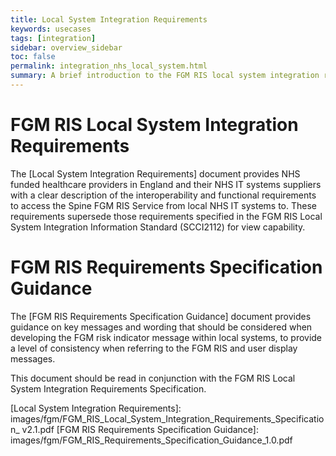 ```yaml
---
title: Local System Integration Requirements
keywords: usecases
tags: [integration]
sidebar: overview_sidebar
toc: false
permalink: integration_nhs_local_system.html
summary: A brief introduction to the FGM RIS local system integration requirements.
---
```



<!--
![GP Connect Priority Capabilities](images/overview/priority_capabilities.png)
-->

# FGM RIS Local System Integration Requirements #

The [Local System Integration Requirements] document provides NHS funded healthcare providers in England and their NHS IT systems suppliers with a clear description of the interoperability and functional requirements to access the Spine FGM RIS Service from local NHS IT systems to. These requirements supersede those requirements specified in the FGM RIS Local System Integration Information Standard (SCCI2112) for view capability.

# FGM RIS Requirements Specification Guidance #

The [FGM RIS Requirements Specification Guidance] document provides guidance on key messages and wording that should be considered when developing the FGM risk indicator message within local systems, to provide a level of consistency when referring to the FGM RIS and user display messages.

This document should be read in conjunction with the FGM RIS Local System Integration Requirements Specification.



[Local System Integration Requirements]: images/fgm/FGM_RIS_Local_System_Integration_Requirements_Specification_ v2.1.pdf
[FGM RIS Requirements Specification Guidance]: images/fgm/FGM_RIS_Requirements_Specification_Guidance_1.0.pdf